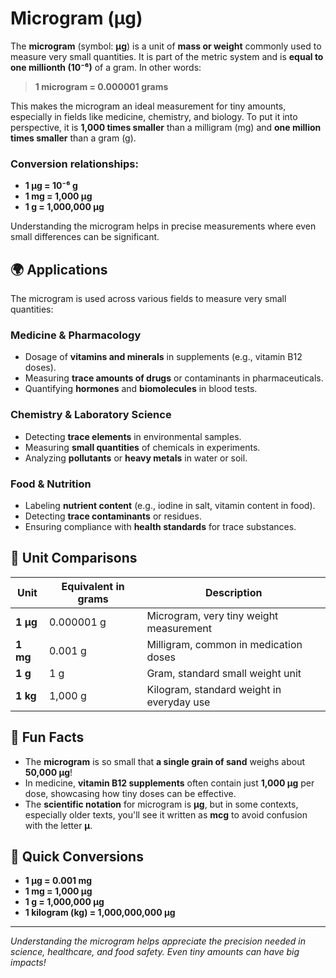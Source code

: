 # Microgram (μg)

The **microgram** (symbol: **μg**) is a unit of **mass or weight** commonly used to measure very small quantities. It is part of the metric system and is **equal to one millionth (10⁻⁶)** of a gram. In other words:

> **1 microgram = 0.000001 grams**

This makes the microgram an ideal measurement for tiny amounts, especially in fields like medicine, chemistry, and biology. To put it into perspective, it is **1,000 times smaller** than a milligram (mg) and **one million times smaller** than a gram (g).

### Conversion relationships:
- **1 μg = 10⁻⁶ g**
- **1 mg = 1,000 μg**
- **1 g = 1,000,000 μg**

Understanding the microgram helps in precise measurements where even small differences can be significant.

## 🌍 Applications

The microgram is used across various fields to measure very small quantities:

### Medicine & Pharmacology
- Dosage of **vitamins and minerals** in supplements (e.g., vitamin B12 doses).
- Measuring **trace amounts of drugs** or contaminants in pharmaceuticals.
- Quantifying **hormones** and **biomolecules** in blood tests.

### Chemistry & Laboratory Science
- Detecting **trace elements** in environmental samples.
- Measuring **small quantities** of chemicals in experiments.
- Analyzing **pollutants** or **heavy metals** in water or soil.

### Food & Nutrition
- Labeling **nutrient content** (e.g., iodine in salt, vitamin content in food).
- Detecting **trace contaminants** or residues.
- Ensuring compliance with **health standards** for trace substances.

## 📏 Unit Comparisons

| Unit        | Equivalent in grams | Description                                |
|-------------|-----------------------|--------------------------------------------|
| **1 μg**   | 0.000001 g           | Microgram, very tiny weight measurement  |
| **1 mg**   | 0.001 g              | Milligram, common in medication doses    |
| **1 g**    | 1 g                  | Gram, standard small weight unit         |
| **1 kg**   | 1,000 g              | Kilogram, standard weight in everyday use|

## 🌟 Fun Facts

- The **microgram** is so small that **a single grain of sand** weighs about **50,000 μg**!  
- In medicine, **vitamin B12 supplements** often contain just **1,000 μg** per dose, showcasing how tiny doses can be effective.  
- The **scientific notation** for microgram is **μg**, but in some contexts, especially older texts, you'll see it written as **mcg** to avoid confusion with the letter **μ**.

## 🔄 Quick Conversions

- **1 μg = 0.001 mg**
- **1 mg = 1,000 μg**
- **1 g = 1,000,000 μg**
- **1 kilogram (kg) = 1,000,000,000 μg**

---

*Understanding the microgram helps appreciate the precision needed in science, healthcare, and food safety. Even tiny amounts can have big impacts!*